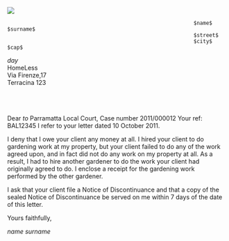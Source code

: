 ![](C:\Users\danie\Documents\diana_app\src\assets\logo.png)

    															$name$ $surname$
    															$street$
    															$city$ $cap$

$day$ \
HomeLess \
Via Firenze,17 \
Terracina 123

\
\
\
Dear $to$
Parramatta Local Court, Case number 2011/000012
Your ref: BAL12345
I refer to your letter dated 10 October 2011.

I deny that I owe your client any money at all. I hired your client to do gardening work at my property, but your client failed to do any of the work agreed upon, and in fact did not do any work on my property at all.
As a result, I had to hire another gardener to do the work your client had originally agreed to do. I enclose a receipt for the gardening work performed by the other gardener.​

I ask that your client file a Notice of Discontinuance and that a copy of the sealed Notice of Discontinuance be served on me within 7 days of the date of this letter.

Yours faithfully,

$name$ $surname$

